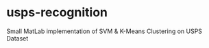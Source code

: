 usps-recognition
================

Small MatLab implementation of SVM &amp; K-Means Clustering on USPS Dataset
